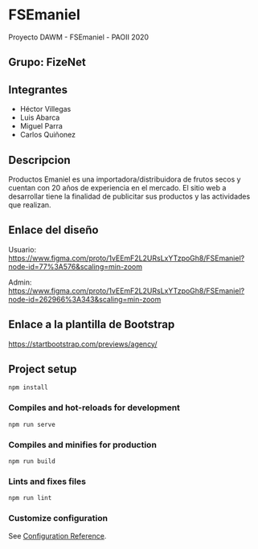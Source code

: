 
# FSEmaniel
Proyecto DAWM - FSEmaniel - PAOII 2020  

## Grupo: FizeNet
  
## Integrantes
- Héctor Villegas  
- Luis Abarca  
- Miguel Parra  
- Carlos Quiñonez  

## Descripcion
Productos Emaniel es una importadora/distribuidora de frutos secos y cuentan con 20 años de experiencia en el mercado. El sitio web
a desarrollar tiene la finalidad de publicitar sus productos y las actividades que realizan.

## Enlace del diseño
Usuario: 
https://www.figma.com/proto/1vEEmF2L2URsLxYTzpoGh8/FSEmaniel?node-id=77%3A576&scaling=min-zoom  

Admin: 
https://www.figma.com/proto/1vEEmF2L2URsLxYTzpoGh8/FSEmaniel?node-id=262966%3A343&scaling=min-zoom
  
## Enlace a la plantilla de Bootstrap
https://startbootstrap.com/previews/agency/

## Project setup
```
npm install
```

### Compiles and hot-reloads for development
```
npm run serve
```

### Compiles and minifies for production
```
npm run build
```

### Lints and fixes files
```
npm run lint
```

### Customize configuration
See [Configuration Reference](https://cli.vuejs.org/config/).
